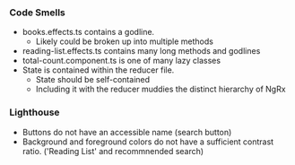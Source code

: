 ### Code Smells ###
- books.effects.ts contains a godline. 
	- Likely could be broken up into multiple methods
- reading-list.effects.ts contains many long methods and godlines
- total-count.component.ts is one of many lazy classes
- State is contained within the reducer file.
	- State should be self-contained
	- Including it with the reducer muddies the distinct hierarchy of NgRx

### Lighthouse ###
- Buttons do not have an accessible name (search button)
- Background and foreground colors do not have a sufficient contrast ratio. ('Reading List' and recommnended search)